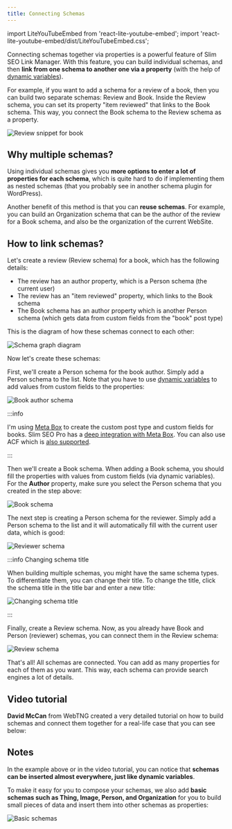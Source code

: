 ```yaml
---
title: Connecting Schemas
---
```


import LiteYouTubeEmbed from 'react-lite-youtube-embed';
import 'react-lite-youtube-embed/dist/LiteYouTubeEmbed.css';

Connecting schemas together via properties is a powerful feature of Slim SEO Link Manager. With this feature, you can build individual schemas, and then **link from one schema to another one via a property** (with the help of [dynamic variables](/slim-seo-pro/schema/dynamic-variables/)).

For example, if you want to add a schema for a review of a book, then you can build two separate schemas: Review and Book. Inside the Review schema, you can set its property "item reviewed" that links to the Book schema. This way, you connect the Book schema to the Review schema as a property.

![Review snippet for book](img/connecting-schemas.png)

## Why multiple schemas?

Using individual schemas gives you **more options to enter a lot of properties for each schema**, which is quite hard to do if implementing them as nested schemas (that you probably see in another schema plugin for WordPress).

Another benefit of this method is that you can **reuse schemas**. For example, you can build an Organization schema that can be the author of the review for a Book schema, and also be the organization of the current WebSite.

## How to link schemas?

Let's create a review (Review schema) for a book, which has the following details:

- The review has an author property, which is a Person schema (the current user)
- The review has an "item reviewed" property, which links to the Book schema
- The Book schema has an author property which is another Person schema (which gets data from custom fields from the "book" post type)

This is the diagram of how these schemas connect to each other:

![Schema graph diagram](img/schema-graph-diagram.png)

Now let's create these schemas:

First, we'll create a Person schema for the book author. Simply add a Person schema to the list. Note that you have to use [dynamic variables](/slim-seo-pro/schema/dynamic-variables/) to add values from custom fields to the properties:

![Book author schema](img/book-author.png)

:::info

I'm using [Meta Box](https://metabox.io) to create the custom post type and custom fields for books. Slim SEO Pro has a [deep integration with Meta Box](/slim-seo-pro/schema/integrations/meta-box/). You can also use ACF which is [also supported](/slim-seo-pro/schema/integrations/acf/).

:::

Then we'll create a Book schema. When adding a Book schema, you should fill the properties with values from custom fields (via dynamic variables). For the **Author** property, make sure you select the Person schema that you created in the step above:

![Book schema](img/book-schema.png)

The next step is creating a Person schema for the reviewer. Simply add a Person schema to the list and it will automatically fill with the current user data, which is good:

![Reviewer schema](img/reviewer.png)

:::info Changing schema title

When building multiple schemas, you might have the same schema types. To differentiate them, you can change their title. To change the title, click the schema title in the title bar and enter a new title:

![Changing schema title](img/change-schema-titles.png)

:::

Finally, create a Review schema. Now, as you already have Book and Person (reviewer) schemas, you can connect them in the Review schema:

![Review schema](img/review.png)

That's all! All schemas are connected. You can add as many properties for each of them as you want. This way, each schema can provide search engines a lot of details.

## Video tutorial

**David McCan** from WebTNG created a very detailed tutorial on how to build schemas and connect them together for a real-life case that you can see below:

<LiteYouTubeEmbed id='M8T7ughyZwk' />

## Notes

In the example above or in the video tutorial, you can notice that **schemas can be inserted almost everywhere, just like dynamic variables**.

To make it easy for you to compose your schemas, we also add **basic schemas such as Thing, Image, Person, and Organization** for you to build small pieces of data and insert them into other schemas as properties:

![Basic schemas](https://i.imgur.com/qFXmgR1.png)